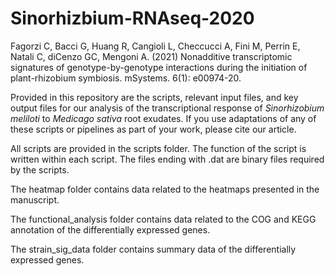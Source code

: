 # Sinorhizbium-RNAseq-2020

Fagorzi C, Bacci G, Huang R, Cangioli L, Checcucci A, Fini M, Perrin E, Natali C, diCenzo GC, Mengoni A. (2021) Nonadditive transcriptomic signatures of genotype-by-genotype interactions during the initiation of plant-rhizobium symbiosis. mSystems. 6(1): e00974-20.

Provided in this repository are the scripts, relevant input files, and key output files for our analysis of the transcriptional response of *Sinorhizobium meliloti* to *Medicago sativa* root exudates. If you use adaptations of any of these scripts or pipelines as part of your work, please cite our article.

All scripts are provided in the scripts folder. The function of the script is written within each script. The files ending with .dat are binary files required by the scripts.

The heatmap folder contains data related to the heatmaps presented in the manuscript.

The functional_analysis folder contains data related to the COG and KEGG annotation of the differentially expressed genes.

The strain_sig_data folder contains summary data of the differentially expressed genes.
